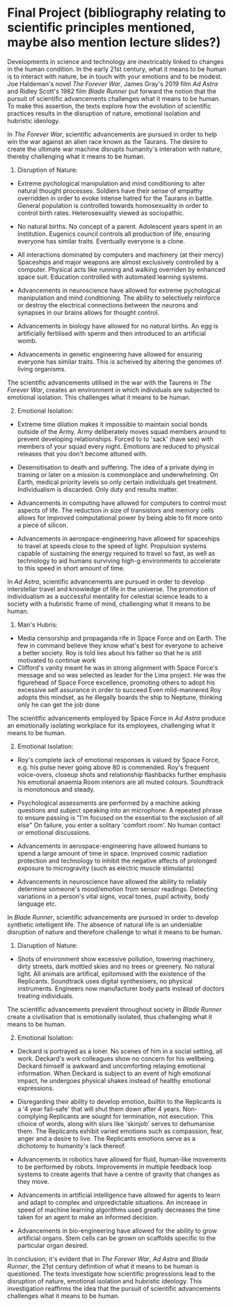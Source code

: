 # Final Project (bibliography relating to scientific principles mentioned, maybe also mention lecture slides?)

Developments in science and technology are inextricably linked to changes 
in the human condition.
In the early 21st century, what it means to be human is to interact with nature, 
be in touch with your emotions and to be modest.
Joe Haldeman's novel *The Forever War*, James Gray's 2019 film *Ad Astra* and 
Ridley Scott's 1982 film *Blade Runner* put forward the notion that 
the pursuit of scientific advancements challenges what it means to be human.
To make this assertion, the texts explore how the evolution of scientific practices
results in the disruption of nature, emotional isolation and hubristic ideology.

In *The Forever War*, scientific advancements are pursued in order to 
help win the war against an alien race known as the Taurans. The desire to create the ultimate
war machine disrupts humanity's interation with nature, 
thereby challenging what it means to be human.
1. Disruption of Nature:
  * Extreme pychological manipulation and mind conditioning to alter natural thought processes.
    Soldiers have  their sense of empathy overridden in order to evoke intense hatred for the Taurans in battle.
    General population is controlled towards homosexuality in order to control birth rates. Heterosexuality viewed as sociopathic.
  * No natural births. No concept of a parent. Adolescent years spent in an institution.
    Eugenics council controls all production of life, ensuring everyone has similar traits. 
    Eventually everyone is a clone.
  * All interactions dominated by computers and machinery (at their mercy)
    Spaceships and major weapons are almost exclusively controlled by a computer. 
    Physical acts like running and walking overriden by enhanced space suit.
    Education controlled with automated learning systems.

  * Advancements in neuroscience have allowed for extreme pychological manipulation and mind conditioning.
    The ability to selectively reinforce or destroy the electrical connections between the neurons and synapses in our brains allows for thought control.
  * Advancements in biology have allowed for no natural births.
    An egg is artificially fertilised with sperm and then introduced to an artificial womb.
  * Advancements in genetic engineering have allowed for ensuring everyone has similar traits.
    This is acheived by altering the genomes of living organisms.

The scientific advancements utilised in the war with the Taurens in *The Forever War*,
creates an environment in which individuals are subjected to emotional isolation. 
This challenges what it means to be human.

2. Emotional Isolation:
  * Extreme time dilation makes it impossible to maintain social bonds outside of the Army.
    Army deliberately moves squad members around to prevent developing relationships.
    Forced to to 'sack' (have sex) with members of your squad every night.
    Emotions are reduced to physical releases that you don't become attuned with.
  * Desensitisation to death and suffering.
    The idea of a private dying in training or later on a mission is commonplace and underwhelming.
    On Earth, medical priority levels so only certain individuals get treatment.
    Individualism is discarded. Only duty and results matter.


  * Advancements in computing have allowed for computers to control most aspects of life.
    The reduction in size of transistors and memory cells allows for improved computational power by being able to fit more onto a piece of silicon.
  * Advancements in aerospace-engineering have allowed for spaceships to travel at speeds close to the speed of light.
    Propulsion systems capable of sustaining the energy required to travel so fast, as well as technology to aid humans surviving high-g environments to accelerate to this speed in short amount of time.


In *Ad Astra*, scientific advancements are pursued in order to 
develop interstellar travel and knowledge of life in the universe.
The promotion of individualism as a successful mentality for celestial science 
leads to a society with a hubristic frame of mind, challenging what it means to be human.

1. Man's Hubris:
  * Media censorship and propaganda rife in Space Force and on Earth. 
    The few in command believe they know what's best for everyone to acheive a better society.
    Roy is told lies about his father so that he is still motivated to continue work
  * Clifford's vanity meant he was in strong alignment with Space Force's message and so was selected as leader for the Lima project.
    He was the figurehead of Space Force excellence, promoting others to adopt his excessive self assurance in order to succeed 
    Even mild-mannered Roy adopts this mindset, as he illegally boards the ship to Neptune, thinking only he can get the job done

The scientific advancements employed by Space Force in *Ad Astra*
produce an emotionally isolating workplace for its employees, challenging
what it means to be human.

2. Emotional Isolation:
  * Roy's complete lack of emotional responses is valued by Space Force, e.g. his pulse never going above 80 is commended.
    Roy's frequent voice-overs, closeup shots and relationship flashbacks further emphasis his emotional anaemia
    Room interiors are all muted colours. Soundtrack is monotonous and steady.
  * Psychological assessments are performed by a machine asking questions and subject speaking into an microphone.
    A repeated phrase to ensure passing is "I'm focused on the essential to the exclusion of all else" 
    On failure, you enter a solitary 'comfort room'. No human contact or emotional discussions. 

  * Advancements in aerospace-engineering have allowed humans to spend a large amount of time in space.
    Improved cosmic radiation protection and technology to inhibit the negative affects of prolonged exposure to microgravity (such as electric muscle stimulants)
  * Advancements in neuroscience have allowed the ability to reliably determine someone's mood/emotion from sensor readings.
    Detecting variations in a person's vital signs, vocal tones, pupil activity, body language etc.


In *Blade Runner*, scientific advancements are pursued in order to develop 
synthetic intelligent life. The absence of natural life is an undeniable disruption of nature
and therefore challenge to what it means to be human.

1. Disruption of Nature:
  * Shots of environment show excessive pollution, towering machinery, dirty streets, dark mottled skies and no trees or greenery.
    No natural light. All animals are artifical, epitomised with the existence of the Replicants.
    Soundtrack uses digital synthesisers, no physical instruments.
    Engineers now manufacturer body parts instead of doctors treating individuals.


The scientific advancements prevalent throughout society in *Blade Runner*
create a civilisation that is emotionally isolated, thus challenging what it means to be human.

2. Emotional Isolation:
  * Deckard is portrayed as a loner. No scenes of him in a social setting, all work.
    Deckard's work colleagues show no concern for his wellbeing.
    Deckard himself is awkward and uncomforting relaying emotional information.
    When Deckard is subject to an event of high emotional impact, he undergoes physical shakes instead of healthy emotional expressions. 
  * Disregarding their ability to develop emotion, builtin to the Replicants is a '4 year fail-safe' that will shut them down after 4 years.
    Non-complying Replicants are sought for termination, not execution. This choice of words, along with slurs like 'skinjob' serves to dehumanise them.
    The Replicants exhibit varied emotions such as compassion, fear, anger and a desire to live.
    The Replicants emotions serve as a dichotomy to humanity's lack thereof.

  * Advancements in robotics have allowed for fluid, human-like movements to be performed by robots.
    Improvements in multiple feedback loop systems to create agents that have a centre of gravity that changes as they move.
  * Advancements in artificial intelligence have allowed for agents to learn and adapt to complex and unpredictable situations.
    An increase in speed of machine learning algorithms used greatly decreases the time taken for an agent to make an informed decision.
  * Advancements in bio-engineering have allowed for the ability to grow artificial organs.
    Stem cells can be grown on scaffolds specific to the particular organ desired.

In conclusion, it's evident that in *The Forever War*, *Ad Astra* and *Blade Runner*,
the 21st century definition of what it means to be human is questioned. 
The texts investigate how scientific progressions lead to the disruption of nature, 
emotional isolation and hubristic ideology.
This investigation reaffirms the idea that the pursuit of scientific advancements challenges 
what it means to be human.
